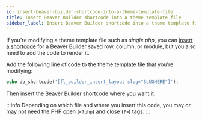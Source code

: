 ```yaml
---
id: insert-beaver-builder-shortcode-into-a-theme-template-file
title: Insert Beaver Builder shortcode into a theme template file
sidebar_label: Insert Beaver Builder shortcode into a theme template file
---
```


If you're modifying a theme template file such as _single.php_, you can [insert a shortcode](/beaver-builder/shortcode/using-shortcode) for a Beaver Builder saved row, column, or module, but you also need to add the code to render it.

Add the following line of code to the theme template file that you're modifying:

```php
echo do_shortcode('[fl_builder_insert_layout slug="SLUGHERE"]');
```

Then insert the Beaver Builder shortcode where you want it.

:::info
Depending on which file and where you insert this code, you may or may not need the PHP open (`<?php`) and close (`?>`) tags.
:::
